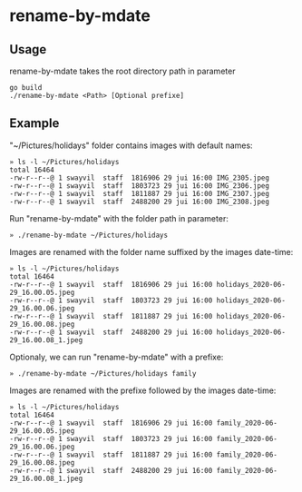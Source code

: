 # rename-by-mdate
## Usage
rename-by-mdate takes the root directory path in parameter
```
go build
./rename-by-mdate <Path> [Optional prefixe]
```
## Example
"~/Pictures/holidays" folder contains images with default names:

```
» ls -l ~/Pictures/holidays
total 16464
-rw-r--r--@ 1 swayvil  staff  1816906 29 jui 16:00 IMG_2305.jpeg
-rw-r--r--@ 1 swayvil  staff  1803723 29 jui 16:00 IMG_2306.jpeg
-rw-r--r--@ 1 swayvil  staff  1811887 29 jui 16:00 IMG_2307.jpeg
-rw-r--r--@ 1 swayvil  staff  2488200 29 jui 16:00 IMG_2308.jpeg
```

Run "rename-by-mdate" with the folder path in parameter:
```
» ./rename-by-mdate ~/Pictures/holidays
```

Images are renamed with the folder name suffixed by the images date-time:
```
» ls -l ~/Pictures/holidays
total 16464
-rw-r--r--@ 1 swayvil  staff  1816906 29 jui 16:00 holidays_2020-06-29_16.00.05.jpeg
-rw-r--r--@ 1 swayvil  staff  1803723 29 jui 16:00 holidays_2020-06-29_16.00.06.jpeg
-rw-r--r--@ 1 swayvil  staff  1811887 29 jui 16:00 holidays_2020-06-29_16.00.08.jpeg
-rw-r--r--@ 1 swayvil  staff  2488200 29 jui 16:00 holidays_2020-06-29_16.00.08_1.jpeg
```

Optionaly, we can run "rename-by-mdate" with a prefixe:
```
» ./rename-by-mdate ~/Pictures/holidays family
```

Images are renamed with the prefixe followed by the images date-time:

```
» ls -l ~/Pictures/holidays
total 16464
-rw-r--r--@ 1 swayvil  staff  1816906 29 jui 16:00 family_2020-06-29_16.00.05.jpeg
-rw-r--r--@ 1 swayvil  staff  1803723 29 jui 16:00 family_2020-06-29_16.00.06.jpeg
-rw-r--r--@ 1 swayvil  staff  1811887 29 jui 16:00 family_2020-06-29_16.00.08.jpeg
-rw-r--r--@ 1 swayvil  staff  2488200 29 jui 16:00 family_2020-06-29_16.00.08_1.jpeg
```